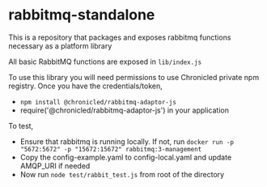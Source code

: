 # rabbitmq-standalone
This is a repository that packages and exposes rabbitmq functions necessary as a platform library

All basic RabbitMQ functions are exposed in `lib/index.js`

To use this library you will need permissions to use Chronicled private npm registry. Once you have the credentials/token,
- `npm install @chronicled/rabbitmq-adaptor-js`
- require('@chronicled/rabbitmq-adaptor-js') in your application

To test,
- Ensure that rabbitmq is running locally. If not, run `docker run -p "5672:5672" -p "15672:15672" rabbitmq:3-management`
- Copy the config-example.yaml to config-local.yaml and update AMQP_URI if needed
- Now run `node test/rabbit_test.js` from root of the directory
